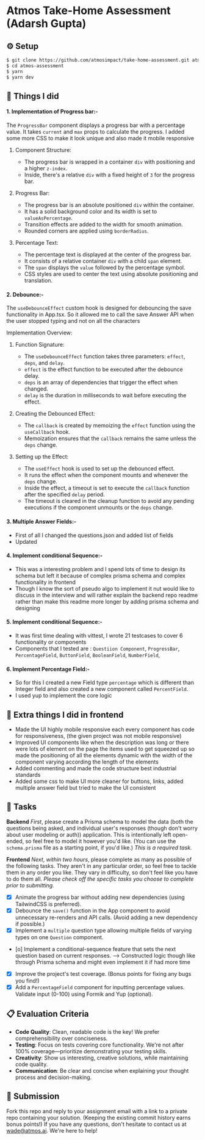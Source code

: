 # Atmos Take-Home Assessment (Adarsh Gupta)




## ⚙️ Setup

```bash
$ git clone https://github.com/atmosimpact/take-home-assessment.git atmos-assessment
$ cd atmos-assessment
$ yarn
$ yarn dev
```

## 🎁 Things I did 

#### 1. Implementation of Progress bar:-
The `ProgressBar` component displays a progress bar with a percentage value. It takes `current` and `max` props to calculate the progress. I added some more CSS to make it look unique and also made it mobile responsive


1. Component Structure:
   - The progress bar is wrapped in a container `div` with positioning and a higher `z-index`.
   - Inside, there's a relative `div` with a fixed height of `3` for the progress bar.

2. Progress Bar:
   - The progress bar is an absolute positioned `div` within the container.
   - It has a solid background color and its width is set to `valueAsPercentage`.
   - Transition effects are added to the width for smooth animation.
   - Rounded corners are applied using `borderRadius`.

3. Percentage Text:
   - The percentage text is displayed at the center of the progress bar.
   - It consists of a relative container `div` with a child `span` element.
   - The `span` displays the `value` followed by the percentage symbol.
   - CSS styles are used to center the text using absolute positioning and translation.


#### 2. Debounce:-

The `useDebounceEffect` custom hook is designed for debouncing the save functionality in App.tsx. So it allowed me to call the save Answer API when the user stopped typing and not on all the characters

Implementation Overview:


1. Function Signature:
   - The `useDebounceEffect` function takes three parameters: `effect`, `deps`, and `delay`.
   - `effect` is the effect function to be executed after the debounce delay.
   - `deps` is an array of dependencies that trigger the effect when changed.
   - `delay` is the duration in milliseconds to wait before executing the effect.

2. Creating the Debounced Effect:
   - The `callback` is created by memoizing the `effect` function using the `useCallback` hook.
   - Memoization ensures that the `callback` remains the same unless the `deps` change.

3. Setting up the Effect:
   - The `useEffect` hook is used to set up the debounced effect.
   - It runs the effect when the component mounts and whenever the `deps` change.
   - Inside the effect, a timeout is set to execute the `callback` function after the specified `delay` period.
   - The timeout is cleared in the cleanup function to avoid any pending executions if the component unmounts or the `deps` change.


#### 3. Multiple Answer Fields:-

- First of all I changed the questions.json and added list of fields
- Updated 

#### 4. Implement conditional Sequence:-

- This was a interesting problem and I spend lots of time to design its schema but left it because of complex prisma schema and complex functionality in frontend
- Though I know the sort of pseudo algo to implement it nut would like to discuss in the interview and will rather explain the backend repo readme rather than make this readme more longer by adding prisma schema and designing 

#### 5. Implement conditional Sequence:-

- It was first time dealing with vittest, I wrote 21 testcases to cover 6 functionality or components
- Components that I tested are : `Questiion Component`, `ProgressBar`, `PercentageField`, `ButtonField`, `BooleanField`, `NumberField`,  

#### 6. Implement Percentage Field:-
- So for this I created a new Field type `percentage` which is different than Integer field and also created a new component called `PercentField`.
- I used yup to implement the core logic


## 🎁 Extra things I did in frontend

- Made the UI highly mobile responsive each every component has code for responsiveness, (the given project was not mobile responsive)
- Improved UI components like when the description was long or there were lots of element on the page the items used to get squeezed up so made the positioning of all the elements dynamic with the width of the component varying according the length of the elements
- Added commenting and made the code structure best industrial standards
- Added some css to make UI more cleaner for buttons, links, added multiple answer field but tried to make the UI consistent


## 🎯 Tasks

**Backend** _First_, please create a Prisma schema to model the data (both the questions being asked, and individual user's responses (though don't worry about user modeling or auth)) application. This is intentionally left open-ended, so feel free to model it however you'd like. (You can use the `schema.prisma` file as a starting point, if you'd like.) _This is a required task._

**Frontend** _Next_, _within two hours_, please complete as many as possible of the following tasks. They aren't in any particular order, so feel free to tackle them in any order you like. They vary in difficulty, so don't feel like you have to do them all. _Please check off the specific tasks you choose to complete prior to submitting._

- [X] Animate the progress bar without adding new dependencies (using TailwindCSS is preferred).
- [X] Debounce the `save()` function in the App component to avoid unnecessary re-renders and API calls. (Avoid adding a new dependency if possible.)
- [X] Implement a `multiple` question type allowing multiple fields of varying types on one `Question` component.
- [o] Implement a conditional-sequence feature that sets the next question based on current responses. --> Constructed logic though like through Prisma schema and might even implement it if had more time
- [X] Improve the project's test coverage. (Bonus points for fixing any bugs you find!)
- [X] Add a `PercentageField` component for inputting percentage values. Validate input (0-100) using Formik and Yup (optional).

## 📋 Evaluation Criteria

- **Code Quality**: Clean, readable code is the key! We prefer comprehensibility over conciseness.
- **Testing**: Focus on tests covering core functionality. We're not after 100% coverage—prioritize demonstrating your testing skills.
- **Creativity**: Show us interesting, creative solutions, while maintaining code quality.
- **Communication**: Be clear and concise when explaining your thought process and decision-making.

## 🚀 Submission

Fork this repo and reply to your assignment email with a link to a private repo containing your solution. (Keeping the existing commit history earns bonus points!) If you have any questions, don't hesitate to contact us at [wade@atmos.ai](mailto:wade@atmos.ai). We're here to help!


